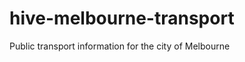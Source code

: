 hive-melbourne-transport
========================

Public transport information for the city of Melbourne
